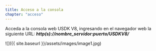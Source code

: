 ```yaml
---
title: Acceso a la consola
chapter: "acceso"
---
```


Acceda a la consola web USDK V8, ingresando en el navegador web la siguiente URL: ***http(s)://nombre_servidor:puerto/USDKV8/***

![]({{ site.baseurl }}/assets/images/image1.jpg)
